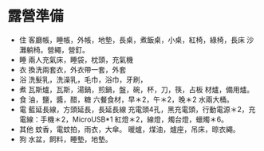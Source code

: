 # 露營準備

- 住
客廳帳，睡帳，外帳，地墊，長桌，煮飯桌，小桌，紅椅，綠椅，長床
沙灘躺椅。營繩，營釘。
- 睡
兩人充氣床，睡袋，枕頭，充氣機
- 衣
換洗兩套衣，外衣帶一套，外套
- 浴
洗髮乳，洗澡乳，毛巾，浴巾，牙刷，
- 煮
瓦斯爐，瓦斯，湯鍋，煎鍋，盤，碗，杯，刀，筷，占板
材爐，備用爐。
- 食
油，鹽，醬，醋，糖
六餐食材，早＊2，午＊2，晚＊2
水兩大桶。
- 電
藍延長線，方頭延長，長延長線
充電頭4孔，黑充電頭，行動電源＊2，充電線：手機＊2，MicroUSB*1
紅燈＊2，線燈，燭台燈，蠟燭＊6。
- 其他
蚊香，電蚊拍，雨衣，大傘。
暖爐，煤油，爐座，吊床，晾衣繩。
- 狗
水盆，飼料，睡墊，地墊。